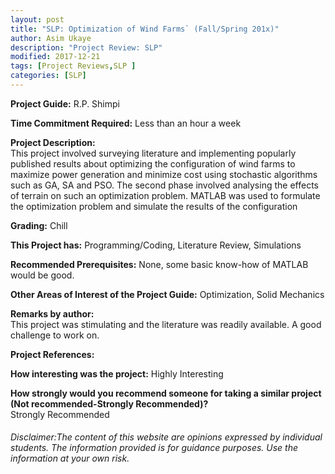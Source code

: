 ```yaml
---
layout: post
title: "SLP: Optimization of Wind Farms` (Fall/Spring 201x)"
author: Asim Ukaye
description: "Project Review: SLP"
modified: 2017-12-21
tags: [Project Reviews,SLP ]
categories: [SLP]
---
```


**Project Guide:** R.P. Shimpi

**Time Commitment Required:** Less than an hour a week

**Project Description:**  
This project involved surveying literature and implementing popularly published results about optimizing the configuration of wind farms to maximize power generation and minimize cost using stochastic algorithms such as GA, SA and PSO. The second phase involved analysing the effects of terrain on such an optimization problem. MATLAB was used to formulate the optimization problem and simulate the results of the configuration

**Grading:** Chill

**This Project has:** Programming/Coding, Literature Review, Simulations

**Recommended Prerequisites:** None, some basic know-how of MATLAB would be good.

**Other Areas of Interest of the Project Guide:** Optimization, Solid Mechanics 

**Remarks by author:**  
This project was stimulating and the literature was readily available. A good challenge to work on.

**Project References:**  


**How interesting was the project:** Highly Interesting

**How strongly would you recommend someone for taking a similar project (Not recommended-Strongly Recommended)?**  
Strongly Recommended

###### Disclaimer:The content of this website are opinions expressed by individual students. The information provided is for guidance purposes. Use the information at your own risk. 